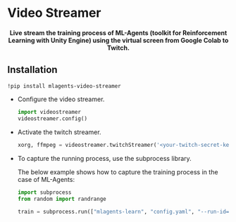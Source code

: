 # Video Streamer

<h4 align="center">
    Live stream the training process of ML-Agents (toolkit for Reinforcement Learning with Unity Engine) using the virtual screen from Google Colab to Twitch.
</h4>

## Installation

```bash
!pip install mlagents-video-streamer
```

-   Configure the video streamer.

    ```python
    import videostreamer
    videostreamer.config()
    ```

-   Activate the twitch streamer.

    ```python
    xorg, ffmpeg = videostreamer.twitchStreamer('<your-twitch-secret-key>')
    ```

-   To capture the running process, use the subprocess library.

    The below example shows how to capture the training process in the case of ML-Agents:

    ```python
    import subprocess
    from random import randrange

    train = subprocess.run(["mlagents-learn", "config.yaml", "--run-id=train-1", "--env=3DBall_example/3DBall.x86_64", "--base-port=" + str(randrange(9000, 9999))], cwd="/content/", stdout=subprocess.PIPE)
    ```

